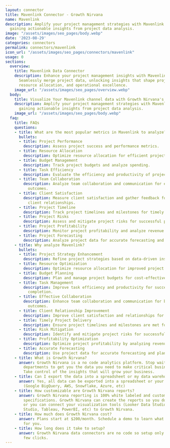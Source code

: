 ```yaml
---
layout: connector
title: Mavenlink Connector - Growth Nirvana
name: Mavenlink
description: Amplify your project management strategies with Mavenlink integration,
  gaining actionable insights from project data analysis.
image: "/assets/images/seo_pages/body.webp"
date: '2023-08-29'
categories: connectors
permalink: connectors/mavenlink
icon_url: "/assets/images/seo_pages/connectors/mavenlink"
usage: 0
sections:
  overview:
    title: Mavenlink Data Connector
    description: Enhance your project management insights with Mavenlink integration.
      Seamlessly merge project data, unlocking insights that shape project strategies,
      resource allocation, and operational excellence.
    image_url: "/assets/images/seo_pages/overview.webp"
  body:
    title: Visualize Your Mavenlink channel data with Growth Nirvana's Mavenlink Connector
    description: Amplify your project management strategies with Mavenlink integration,
      gaining actionable insights from project data analysis.
    image_url: "/assets/images/seo_pages/body.webp"
  faq:
    title: FAQs
    questions:
    - title: What are the most popular metrics in Mavenlink to analyze?
      bullets:
      - title: Project Performance
        description: Assess project success and performance metrics.
      - title: Resource Allocation
        description: Optimize resource allocation for efficient project management.
      - title: Budget Management
        description: Track project budgets and analyze spending.
      - title: Task Efficiency
        description: Evaluate the efficiency and productivity of project tasks.
      - title: Team Collaboration
        description: Analyze team collaboration and communication for enhanced project
          outcomes.
      - title: Client Satisfaction
        description: Measure client satisfaction and gather feedback for improved
          client relationships.
      - title: Project Timeline
        description: Track project timelines and milestones for timely delivery.
      - title: Project Risks
        description: Assess and mitigate project risks for successful project delivery.
      - title: Project Profitability
        description: Monitor project profitability and analyze revenue and costs.
      - title: Project Forecasting
        description: Analyze project data for accurate forecasting and planning.
    - title: Why analyze Mavenlink?
      bullets:
      - title: Project Strategy Enhancement
        description: Refine project strategies based on data-driven insights.
      - title: Resource Optimization
        description: Optimize resource allocation for improved project outcomes.
      - title: Budget Planning
        description: Plan and manage project budgets for cost-effective execution.
      - title: Task Management
        description: Improve task efficiency and productivity for successful project
          completion.
      - title: Effective Collaboration
        description: Enhance team collaboration and communication for better project
          outcomes.
      - title: Client Relationship Improvement
        description: Improve client satisfaction and relationships for repeat business.
      - title: Timely Project Delivery
        description: Ensure project timelines and milestones are met for on-time delivery.
      - title: Risk Mitigation
        description: Identify and mitigate project risks for successful project delivery.
      - title: Profitability Optimization
        description: Optimize project profitability by analyzing revenue and costs.
      - title: Accurate Forecasting
        description: Use project data for accurate forecasting and planning.
    - title: What is Growth Nirvana?
      answer: Growth Nirvana is a no code analytics platform. Stop waiting for other
        departments to get you the data you need to make critical business decisions.
        Take control of the insights that will grow your business.
    - title: Can I export the data into a spreadsheet or my data warehouse?
      answer: Yes, all data can be exported into a spreadsheet or your data warehouse
        (Google BigQuery, AWS, Snowflake, Azure, etc)
    - title: How customizable are Growth Nirvana reports?
      answer: Growth Nirvana reporting is 100% white labeled and customized to your
        specifications. Growth Nirvana can create the reports so you don’t have to
        or you can connect your visualization tools (Looker Data Studio/Google Data
        Studio, Tableau, PowerBI, etc) to Growth Nirvana.
    - title: How much does Growth Nirvana cost?
      answer: Plans start at $200/month. Schedule a demo to learn what plan is best
        for you.
    - title: How long does it take to setup?
      answer: Growth Nirvana data connectors are no code so setup only requires a
        few clicks.
---
```

